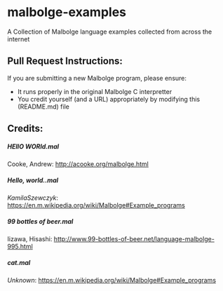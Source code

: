 malbolge-examples
=================

A Collection of Malbolge language examples collected from across the internet

## Pull Request Instructions:

If you are submitting a new Malbolge program, please ensure:

+ It runs properly in the original Malbolge C interpretter
+ You credit yourself (and a URL) appropriately by modifying this (README.md) file

## Credits:

##### HEllO WORld.mal
Cooke, Andrew: http://acooke.org/malbolge.html

##### Hello, world..mal
*KamilaSzewczyk*: https://en.m.wikipedia.org/wiki/Malbolge#Example_programs

##### 99 bottles of beer.mal
Iizawa, Hisashi: http://www.99-bottles-of-beer.net/language-malbolge-995.html

##### cat.mal
*Unknown*: https://en.m.wikipedia.org/wiki/Malbolge#Example_programs
